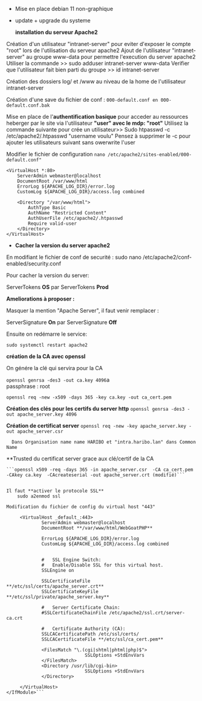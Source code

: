 
- Mise en place debian 11 non-graphique
- update + upgrade du systeme 

   **installation du serveur Apache2**
   
 Création d'un utilisateur "intranet-server" pour eviter d'exposer le compte "root" lors de l'utilisation du serveur apache2
 Ajout de l'utilisateur "intranet-server" au groupe www-data pour permettre l'execution du server apache2
 Utiliser la commande >> sudo adduser intranet-server www-data
 Verifier que l'utilisateur fait bien parti du groupe >> id intranet-server

 Création des dossiers log/ et /www  au niveau de la home de l'utilisateur intranet-server

 Création d'une save du fichier de conf : ```000-default.conf en 000-default.conf.bak```

 Mise en place de l'**authentification basique** pour acceder au ressources heberger par le site via              l'utilisateur     **"user" avec le mdp: "root"**
 Utilisez la commande suivante pour crée un utilisateur>> Sudo htpasswd -c /etc/apache2/.htpasswd "username      voulu"
 Pensez à supprimer le -c pour ajouter les utilisateurs suivant sans owerwrite l'user

 Modifier le fichier de configuration  ```nano /etc/apache2/sites-enabled/000-default.conf"``` 

```
<VirtualHost *:80>
    ServerAdmin webmaster@localhost
    DocumentRoot /var/www/html
    ErrorLog ${APACHE_LOG_DIR}/error.log
    CustomLog ${APACHE_LOG_DIR}/access.log combined

    <Directory "/var/www/html">
        AuthType Basic
        AuthName "Restricted Content"
        AuthUserFile /etc/apache2/.htpasswd
        Require valid-user
    </Directory>
</VirtualHost>
```

 - **Cacher la version du server apache2** 

  En modifiant le fichier de conf de securité : sudo nano /etc/apache2/conf-enabled/security.conf

  Pour cacher la version du server:
  
  ServerTokens **OS**  par ServerTokens **Prod** 

**Ameliorations à proposer :**

  Masquer la mention "Apache Server", il faut venir remplacer :

  ServerSignature **On** par ServerSignature **Off** 

  Ensuite on redémarre le service:

  ```sudo systemctl restart apache2```

  **création de la CA avec openssl**
  
  On génére la clé qui servira pour la CA 
  
   ```openssl genrsa -des3 -out ca.key 4096```a   
    passphrase : root
   
   ```openssl req -new -x509 -days 365 -key ca.key -out ca_cert.pem```
    
   **Création des clés pour les certifs du server http**
      ```openssl genrsa -des3 -out apache_server.key 4096```
    
   **Création de certificat server**
    ```openssl req -new -key apache_server.key -out apache_server.csr```
    
      Dans Organisation name name HARIBO et "intra.haribo.lan" dans Common Name
    
   **Trusted du certificat server grace aux clé/certif de la CA
      
    ```openssl x509 -req -days 365 -in apache_server.csr  -CA ca_cert.pem -CAkey ca.key  -CAcreateserial -out apache_server.crt (modifié)```
  
  
    Il faut **activer le protocole SSL** 
        sudo a2enmod ssl
    
    Modification du fichier de config du virtual host "443" 
    
   ```<IfModule mod_ssl.c>
        <VirtualHost _default_:443>
                ServerAdmin webmaster@localhost
                DocumentRoot **/var/www/html/WebGoatPHP**
          
                ErrorLog ${APACHE_LOG_DIR}/error.log
                CustomLog ${APACHE_LOG_DIR}/access.log combined


                #   SSL Engine Switch:
                #   Enable/Disable SSL for this virtual host.
                SSLEngine on

                SSLCertificateFile      **/etc/ssl/certs/apache_server.crt**
                SSLCertificateKeyFile **/etc/ssl/private/apache_server.key**

                #   Server Certificate Chain:
                #SSLCertificateChainFile /etc/apache2/ssl.crt/server-ca.crt

                #   Certificate Authority (CA):             
                SSLCACertificatePath /etc/ssl/certs/
                SSLCACertificateFile **/etc/ssl/ca_cert.pem**
          
                <FilesMatch "\.(cgi|shtml|phtml|php)$">
                                SSLOptions +StdEnvVars
                </FilesMatch>
                <Directory /usr/lib/cgi-bin>
                                SSLOptions +StdEnvVars
                </Directory>

        </VirtualHost>
</IfModule>```
    
    
    
    
